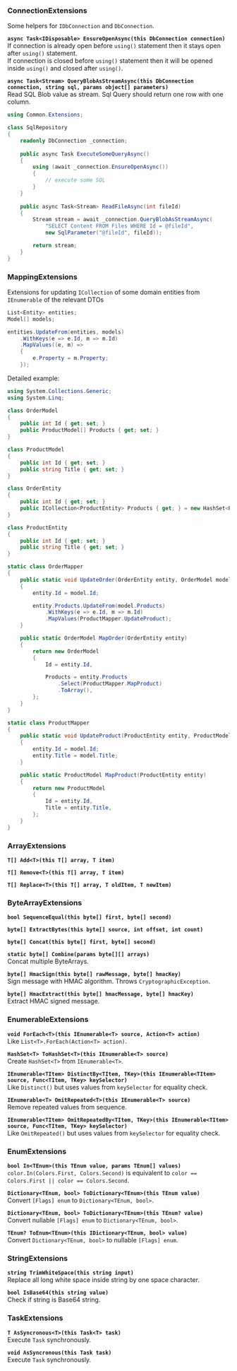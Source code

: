 ### ConnectionExtensions
Some helpers for `IDbConnection` and `DbConnection`.

__`async Task<IDisposable> EnsureOpenAsync(this DbConnection connection)`__  
If connection is already open before `using()` statement then it stays open after `using()` statement.  
If connection is closed before `using()` statement then it will be opened inside `using()` and closed after `using()`.

__`async Task<Stream> QueryBlobAsStreamAsync(this DbConnection connection, string sql, params object[] parameters)`__  
Read SQL Blob value as stream. Sql Query should return one row with one column.

```cs
using Common.Extensions;

class SqlRepository
{
    readonly DbConnection _connection;
    
    public async Task ExecuteSomeQueryAsync()
    {
        using (await _connection.EnsureOpenAsync())
        {
            // execute some SQL
        }
    }
    
    public async Task<Stream> ReadFileAsync(int fileId)
    {
        Stream stream = await _connection.QueryBlobAsStreamAsync(
            "SELECT Content FROM Files WHERE Id = @fileId",
            new SqlParameter("@fileId", fileId));

        return stream;
    }
}
```

### MappingExtensions
Extensions for updating `ICollection` of some domain entities from `IEnumerable` of the relevant DTOs

```cs
List<Entity> entities;
Model[] models;

entities.UpdateFrom(entities, models)
    .WithKeys(e => e.Id, m => m.Id)
    .MapValues((e, m) =>
    {
        e.Property = m.Property;
    });
```

Detailed example:
```cs
using System.Collections.Generic;
using System.Linq;

class OrderModel
{
    public int Id { get; set; }
    public ProductModel[] Products { get; set; }
}

class ProductModel
{
    public int Id { get; set; }
    public string Title { get; set; }
}

class OrderEntity
{
    public int Id { get; set; }
    public ICollection<ProductEntity> Products { get; } = new HashSet<ProductEntity>();
}

class ProductEntity
{
    public int Id { get; set; }
    public string Title { get; set; }
}

static class OrderMapper
{
    public static void UpdateOrder(OrderEntity entity, OrderModel model)
    {
        entity.Id = model.Id;

        entity.Products.UpdateFrom(model.Products)
            .WithKeys(e => e.Id, m => m.Id)
            .MapValues(ProductMapper.UpdateProduct);
    }

    public static OrderModel MapOrder(OrderEntity entity)
    {
        return new OrderModel
        {
            Id = entity.Id,

            Products = entity.Products
                .Select(ProductMapper.MapProduct)
                .ToArray(),
        };
    }
}

static class ProductMapper
{
    public static void UpdateProduct(ProductEntity entity, ProductModel model)
    {
        entity.Id = model.Id;
        entity.Title = model.Title;
    }

    public static ProductModel MapProduct(ProductEntity entity)
    {
        return new ProductModel
        {
            Id = entity.Id,
            Title = entity.Title,
        };
    }
}
```

### ArrayExtensions

__`T[] Add<T>(this T[] array, T item)`__  

__`T[] Remove<T>(this T[] array, T item)`__  

__`T[] Replace<T>(this T[] array, T oldItem, T newItem)`__  

### ByteArrayExtensions

__`bool SequenceEqual(this byte[] first, byte[] second)`__  

__`byte[] ExtractBytes(this byte[] source, int offset, int count)`__  

__`byte[] Concat(this byte[] first, byte[] second)`__  

__`static byte[] Combine(params byte[][] arrays)`__  
Concat multiple ByteArrays.  

__`byte[] HmacSign(this byte[] rawMessage, byte[] hmacKey)`__  
Sign message with HMAC algorithm. Throws `CryptographicException`.  

__`byte[] HmacExtract(this byte[] hmacMessage, byte[] hmacKey)`__  
Extract HMAC signed message.  

### EnumerableExtensions

__`void ForEach<T>(this IEnumerable<T> source, Action<T> action)`__  
Like `List<T>.ForEach(Action<T> action)`.

__`HashSet<T> ToHashSet<T>(this IEnumerable<T> source)`__  
Create `HashSet<T>` from `IEnumerable<T>`.

__`IEnumerable<TItem> DistinctBy<TItem, TKey>(this IEnumerable<TItem> source, Func<TItem, TKey> keySelector)`__  
Like `Distinct()` but uses values from `keySelector` for equality check.

__`IEnumerable<T> OmitRepeated<T>(this IEnumerable<T> source)`__  
Remove repeated values from sequence.

__`IEnumerable<TItem> OmitRepeatedBy<TItem, TKey>(this IEnumerable<TItem> source, Func<TItem, TKey> keySelector)`__  
Like `OmitRepeated()` but uses values from `keySelector` for equality check.

### EnumExtensions

__`bool In<TEnum>(this TEnum value, params TEnum[] values)`__  
`color.In(Colors.First, Colors.Second)` is equivalent to `color == Colors.First || color == Colors.Second`.

__`Dictionary<TEnum, bool> ToDictionary<TEnum>(this TEnum value)`__  
Convert `[Flags] enum` to `Dictionary<TEnum, bool>`.

__`Dictionary<TEnum, bool> ToDictionary<TEnum>(this TEnum? value)`__  
Convert nullable `[Flags] enum` to `Dictionary<TEnum, bool>`.

__`TEnum? ToEnum<TEnum>(this IDictionary<TEnum, bool> value)`__  
Convert `Dictionary<TEnum, bool>` to nullable `[Flags] enum`.

### StringExtensions

__`string TrimWhiteSpace(this string input)`__  
Replace all long white space inside string by one space character.

__`bool IsBase64(this string value)`__  
Check if string is Base64 string.

### TaskExtensions

__`T AsSyncronous<T>(this Task<T> task)`__  
Execute `Task` synchronously.

__`void AsSyncronous(this Task task)`__  
Execute `Task` synchronously.
